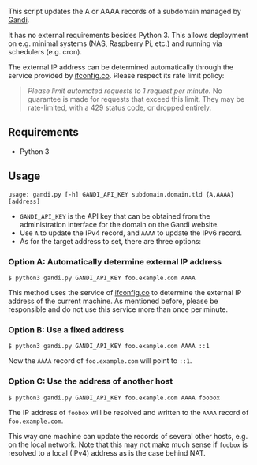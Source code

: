 This script updates the A or AAAA records of a subdomain
managed by [Gandi](https://gandi.net).

It has no external requirements besides Python 3.
This allows deployment on e.g. minimal systems (NAS, Raspberry Pi, etc.)
and running via schedulers (e.g. cron).

The external IP address can be determined automatically through
the service provided by [ifconfig.co](https://ifconfig.co).
Please respect its rate limit policy:
> *Please limit automated requests to 1 request per minute.*
> No guarantee is made for requests that exceed this limit.
> They may be rate-limited, with a 429 status code, or dropped entirely.


## Requirements

  * Python 3

## Usage

```shell
usage: gandi.py [-h] GANDI_API_KEY subdomain.domain.tld {A,AAAA} [address]
```

  * `GANDI_API_KEY` is the API key that can be obtained
    from the administration interface for the domain on the Gandi website.
  * Use `A` to update the IPv4 record, and `AAAA` to update the IPv6 record.
  * As for the target address to set, there are three options:

### Option A: Automatically determine external IP address

```shell
$ python3 gandi.py GANDI_API_KEY foo.example.com AAAA
```

This method uses the service of [ifconfig.co](https://ifconfig.co) to determine
the external IP address of the current machine.
As mentioned before, please be responsible and do not use this service
more than once per minute.

### Option B: Use a fixed address

```shell
$ python3 gandi.py GANDI_API_KEY foo.example.com AAAA ::1
```
Now the `AAAA` record of `foo.example.com` will point to `::1`.

### Option C: Use the address of another host

```shell
$ python3 gandi.py GANDI_API_KEY foo.example.com AAAA foobox
```

The IP address of `foobox` will be resolved and
written to the `AAAA` record of `foo.example.com`.

This way one machine can update the records of several other hosts,
e.g. on the local network.
Note that this may not make much sense if `foobox` is resolved to
a local (IPv4) address as is the case behind NAT.
